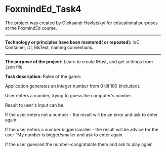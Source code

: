# FoxmindEd_Task4
The project was created by Oleksandr Havlytskyi for educational purposes at the FoxmindEd course.
____
**Technology or principles have been mastered( or repeated):** IoC Container, DI, MsTest, naming conventions.
____
**The purpose of the project:** Learn to create IHost, and get settings from .json file.

**Task description:**
Rules of the game:

Application generates an integer number from 0 till 100 (included).

User enters a number, trying to guess the computer's number.

Result to user's input can be:

If the user enters not a number - the result will be an error and ask to enter again.

If the user enters a number bigger/smaller - the result will be advice for the user "My number is bigger/smaller and ask to enter again.

If the user guessed the number-congratulate them and ask to play again
